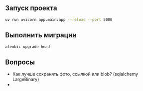 ## Запуск проекта

```bash
uv run uvicorn app.main:app --reload --port 5000
```

## Выполнить миграции

```bash
alembic upgrade head
```

## Вопросы

- Как лучше сохранять фото, ссылкой или blob? (sqlalchemy LargeBinary)
- 